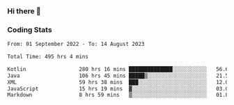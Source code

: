 ### Hi there 👋

<!--
**Girrafeec/girrafeec** is a ✨ _special_ ✨ repository because its `README.md` (this file) appears on your GitHub profile.

Here are some ideas to get you started:

- 🔭 I’m currently working on ...
- 🌱 I’m currently learning ...
- 👯 I’m looking to collaborate on ...
- 🤔 I’m looking for help with ...
- 💬 Ask me about ...
- 📫 How to reach me: ...
- 😄 Pronouns: ...
- ⚡ Fun fact: ...
-->

### Coding Stats
<!--START_SECTION:waka-->

```txt
From: 01 September 2022 - To: 14 August 2023

Total Time: 495 hrs 4 mins

Kotlin                 280 hrs 16 mins ██████████████░░░░░░░░░░░   56.61 %
Java                   106 hrs 45 mins █████▒░░░░░░░░░░░░░░░░░░░   21.57 %
XML                    59 hrs 38 mins  ███░░░░░░░░░░░░░░░░░░░░░░   12.05 %
JavaScript             15 hrs 19 mins  ▓░░░░░░░░░░░░░░░░░░░░░░░░   03.09 %
Markdown               8 hrs 59 mins   ▒░░░░░░░░░░░░░░░░░░░░░░░░   01.81 %
```

<!--END_SECTION:waka-->
